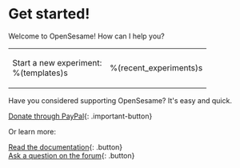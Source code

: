 # Get started!

Welcome to OpenSesame! How can I help you?

<table><tr><td>

Start a new experiment:<br />
%(templates)s

</td><td>

%(recent_experiments)s

</td></tr></table>

Have you considered supporting OpenSesame? It's easy and quick.

[Donate through PayPal](https://www.paypal.com/cgi-bin/webscr?cmd=_s-xclick&hosted_button_id=QEWKSAY4WMKRW){: .important-button}

Or learn more:

[Read the documentation](http://osdoc.cogsci.nl){: .button}<br />
[Ask a question on the forum](http://forum.cogsci.nl){: .button}<br />

